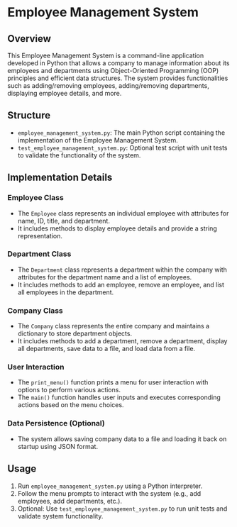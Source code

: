 # Employee Management System

## Overview
This Employee Management System is a command-line application developed in Python that allows a company to manage information about its employees and departments using Object-Oriented Programming (OOP) principles and efficient data structures. The system provides functionalities such as adding/removing employees, adding/removing departments, displaying employee details, and more.

## Structure
- `employee_management_system.py`: The main Python script containing the implementation of the Employee Management System.
- `test_employee_management_system.py`: Optional test script with unit tests to validate the functionality of the system.

## Implementation Details

### Employee Class
- The `Employee` class represents an individual employee with attributes for name, ID, title, and department.
- It includes methods to display employee details and provide a string representation.

### Department Class
- The `Department` class represents a department within the company with attributes for the department name and a list of employees.
- It includes methods to add an employee, remove an employee, and list all employees in the department.

### Company Class
- The `Company` class represents the entire company and maintains a dictionary to store department objects.
- It includes methods to add a department, remove a department, display all departments, save data to a file, and load data from a file.

### User Interaction
- The `print_menu()` function prints a menu for user interaction with options to perform various actions.
- The `main()` function handles user inputs and executes corresponding actions based on the menu choices.

### Data Persistence (Optional)
- The system allows saving company data to a file and loading it back on startup using JSON format.

## Usage
1. Run `employee_management_system.py` using a Python interpreter.
2. Follow the menu prompts to interact with the system (e.g., add employees, add departments, etc.).
3. Optional: Use `test_employee_management_system.py` to run unit tests and validate system functionality.



